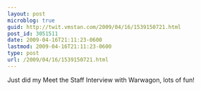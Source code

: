 ```yaml
---
layout: post
microblog: true
guid: http://twit.vmstan.com/2009/04/16/1539150721.html
post_id: 3051511
date: 2009-04-16T21:11:23-0600
lastmod: 2009-04-16T21:11:23-0600
type: post
url: /2009/04/16/1539150721.html
---
```

Just did my Meet the Staff Interview with Warwagon, lots of fun!
